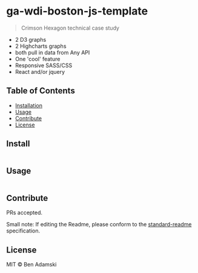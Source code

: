# ga-wdi-boston-js-template

> Crimson Hexagon technical case study

- 2 D3 graphs
- 2 Highcharts graphs
- both pull in data from Any API
- One 'cool' feature
- Responsive SASS/CSS
- React and/or jquery

## Table of Contents

- [Installation](#installation)
- [Usage](#usage)
- [Contribute](#contribute)
- [License](#license)

## Install

```
```

## Usage

```
```

## Contribute

PRs accepted.

Small note: If editing the Readme, please conform to the [standard-readme](https://github.com/RichardLitt/standard-readme) specification.

## License

MIT © Ben Adamski
